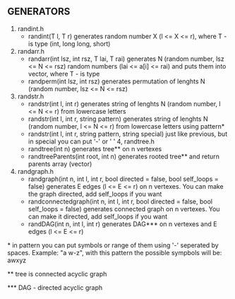 ## GENERATORS
1. randint.h
    - randint<T>(T l, T r) generates random number X (l <= X <= r), where T - is type (int, long long, short)
2. randarr.h
    - randarr<T>(int lsz, int rsz, T lai, T rai) generates N (random number, lsz <= N <= rsz) random numbers (lai <= a[i] <= rai) and puts them into vector<T>, where T - is type
    - randperm(int lsz, int rsz) generates permutation of lenghts N (random number, lsz <= N <= rsz)
3. randstr.h
    - randstr(int l, int r) generates string of lenghts N (random number, l <= N <= r) from lowercase letters
    - randstr(int l, int r, string pattern) generates string of lenghts N (random number, l <= N <= r) from lowercase letters using pattern*
    - randstr(int l, int r, string pattern, string special) just like previous, but in special you can put '-' or ' '
4, randtree.h
    - randtree(int n) generates tree** on n vertexes
    - randtreeParents(int root, int n) generates rooted tree** and return parents array (vector<int>)
5. randgraph.h
    - randgraph(int n, int l, int r, bool directed = false, bool self_loops = false) generates E edges (l <= E <= r) on n vertexes. You can make the graph directed, add self_loops if you want
    - randconnectedgraph(int n, int l, int r, bool directed = false, bool self_loops = false) generates connected graph on n vertexes. You can make it directed, add self_loops if you want
    - randDAG(int n, int l, int r) generates DAG*** on n vertexes and E edges (l <= E <= r)

\* in pattern you can put symbols or range of them using '-' seperated by spaces. Example: "a w-z", with this pattern the possible sympbols will be: awxyz

** tree is connected acyclic graph

*** DAG - directed acyclic graph